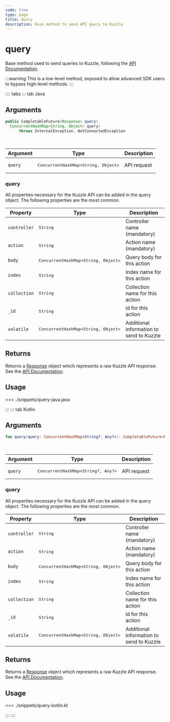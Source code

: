```yaml
---
code: true
type: page
title: Query
description: Base method to send API query to Kuzzle
---
```


# query

Base method used to send queries to Kuzzle, following the [API Documentation](/core/2/api).

:::warning
This is a low-level method, exposed to allow advanced SDK users to bypass high-level methods.
:::

:::: tabs
::: tab Java

## Arguments

```java
public CompletableFuture<Response> query(
  ConcurrentHashMap<String, Object> query)
      throws InternalException, NotConnectedException
```

<br/>

| Argument  | Type              | Description            |
| --------- | ----------------- | ---------------------- |
| `query` | <pre>ConcurrentHashMap<String, Object></pre> | API request    |

### query

All properties necessary for the Kuzzle API can be added in the query object.
The following properties are the most common.

| Property     | Type              | Description                              |
| ------------ | ----------------- | ---------------------------------------- |
| `controller` | <pre>String</pre> | Controller name (mandatory)              |
| `action`     | <pre>String</pre> | Action name (mandatory)                  |
| `body`       | <pre>ConcurrentHashMap<String, Object></pre> | Query body for this action               |
| `index`      | <pre>String</pre> | Index name for this action               |
| `collection` | <pre>String</pre> | Collection name for this action          |
| `_id`        | <pre>String</pre> | id for this action                       |
| `volatile`   | <pre>ConcurrentHashMap<String, Object></pre> | Additional information to send to Kuzzle |

## Returns

Returns a [Response](/sdk/jvm/1/core-classes/response) object which represents a raw Kuzzle API response. See the [API Documentation](/core/2/api).

## Usage

<<< ./snippets/query-java.java

:::
::: tab Kotlin

## Arguments

```kotlin
fun query(query: ConcurrentHashMap<String?, Any?>): CompletableFuture<Response>
```

<br/>

| Argument  | Type              | Description            |
| --------- | ----------------- | ---------------------- |
| `query` | <pre>ConcurrentHashMap<String?, Any?></pre> | API request    |

### query

All properties necessary for the Kuzzle API can be added in the query object.
The following properties are the most common.

| Property     | Type              | Description                              |
| ------------ | ----------------- | ---------------------------------------- |
| `controller` | <pre>String</pre> | Controller name (mandatory)              |
| `action`     | <pre>String</pre> | Action name (mandatory)                  |
| `body`       | <pre>ConcurrentHashMap<String, Object></pre> | Query body for this action               |
| `index`      | <pre>String</pre> | Index name for this action               |
| `collection` | <pre>String</pre> | Collection name for this action          |
| `_id`        | <pre>String</pre> | id for this action                       |
| `volatile`   | <pre>ConcurrentHashMap<String, Object></pre> | Additional information to send to Kuzzle |

## Returns

Returns a [Response](/sdk/jvm/1/core-classes/response) object which represents a raw Kuzzle API response. See the [API Documentation](/core/2/api).

## Usage

<<< ./snippets/query-kotlin.kt

:::
::::